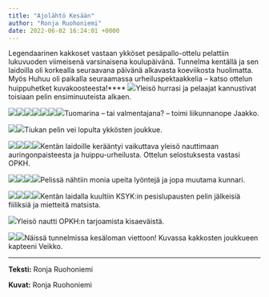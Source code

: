 ```yaml
---
title: "Ajolähtö Kesään"
author: "Ronja Ruohoniemi"
date: 2022-06-02 16:24:01 +0000
---
```


Legendaarinen kakkoset vastaan ykköset pesäpallo-ottelu pelattiin lukuvuoden viimeisenä varsinaisena koulupäivänä. Tunnelma kentällä ja sen laidoilla oli korkealla seuraavana päivänä alkavasta koeviikosta huolimatta. Myös Huhuu oli paikalla seuraamassa urheiluspektaakkelia – katso ottelun huippuhetket kuvakoosteesta!****
![](https://static.wixstatic.com/media/abd5f5_43f1117ae0a147cd959eb2aca0e228d9~mv2.jpg/v1/fit/w_1000,h_1000,al_c,q_80/file.png)Yleisö hurrasi ja pelaajat kannustivat toisiaan pelin ensiminuuteista alkaen.

![](https://static.wixstatic.com/media/abd5f5_5fcd55132f6d403fa7c968494ebc850c~mv2.jpg/v1/fit/w_1000,h_1000,al_c,q_80/file.png)![](https://static.wixstatic.com/media/abd5f5_194b62e1e72f4303bd2d369e37575f4f~mv2.jpg/v1/fit/w_1000,h_1000,al_c,q_80/file.png)![](https://static.wixstatic.com/media/abd5f5_a04e418b37f343d7933256865f70e033~mv2.jpg/v1/fit/w_1000,h_1000,al_c,q_80/file.png)![](https://static.wixstatic.com/media/abd5f5_cfa93371b01b47c0a9c68aa7a3a2bdc9~mv2.jpg/v1/fit/w_1000,h_1000,al_c,q_80/file.png)![](https://static.wixstatic.com/media/abd5f5_4557cc7520b34e328c9e7669ea860aee~mv2.jpg/v1/fit/w_1000,h_1000,al_c,q_80/file.png)![](https://static.wixstatic.com/media/abd5f5_b6dce36814d248e5aaedec4eee007ae1~mv2.jpg/v1/fit/w_1000,h_1000,al_c,q_80/file.png)![](https://static.wixstatic.com/media/abd5f5_042b9b0dc7ef4d01a28fee3d6e541ce5~mv2.jpg/v1/fit/w_1000,h_1000,al_c,q_80/file.png)Tuomarina – tai valmentajana? –  toimi liikunnanope Jaakko.

![](https://static.wixstatic.com/media/abd5f5_c4702191aa3848f6abd868e6d8672a88~mv2.jpg/v1/fit/w_1000,h_1000,al_c,q_80/file.png)![](https://static.wixstatic.com/media/abd5f5_bf2d10728df04863993015d98888c2e3~mv2.jpg/v1/fit/w_1000,h_1000,al_c,q_80/file.png)Tiukan pelin vei lopulta ykkösten joukkue.

![](https://static.wixstatic.com/media/abd5f5_f69f13ab53f0479ebe95b1a643428719~mv2.jpg/v1/fit/w_1000,h_1000,al_c,q_80/file.png)![](https://static.wixstatic.com/media/abd5f5_6a3ab29ce5244c05a2001a3cfd0d6c6f~mv2.jpg/v1/fit/w_1000,h_1000,al_c,q_80/file.png)![](https://static.wixstatic.com/media/abd5f5_37d9cc09b7d14b41bd452ba11e6bb24b~mv2.jpg/v1/fit/w_1000,h_1000,al_c,q_80/file.png)![](https://static.wixstatic.com/media/abd5f5_9eba5a62835943fdaade9c0adcee92ce~mv2.jpg/v1/fit/w_1000,h_1000,al_c,q_80/file.png)Kentän laidoille kerääntyi vaikuttava yleisö nauttimaan auringonpaisteesta ja huippu-urheilusta. Ottelun selostuksesta vastasi OPKH.

![](https://static.wixstatic.com/media/abd5f5_d21372cd98964887bde7552a06de9c69~mv2.jpg/v1/fit/w_1000,h_1000,al_c,q_80/file.png)![](https://static.wixstatic.com/media/abd5f5_004b80550da04c6692697736521694cf~mv2.jpg/v1/fit/w_1000,h_1000,al_c,q_80/file.png)![](https://static.wixstatic.com/media/abd5f5_8264a68c9bf24fe1b46173be02452b49~mv2.jpg/v1/fit/w_1000,h_1000,al_c,q_80/file.png)![](https://static.wixstatic.com/media/abd5f5_200a33c698004665a3d12578beff3fba~mv2.jpg/v1/fit/w_1000,h_1000,al_c,q_80/file.png)Pelissä nähtiin monia upeita lyöntejä ja jopa muutama kunnari.

![](https://static.wixstatic.com/media/abd5f5_55370d1900274278a257ca723d545cfa~mv2.jpg/v1/fit/w_1000,h_1000,al_c,q_80/file.png)![](https://static.wixstatic.com/media/abd5f5_dbcefa0b80a7479ca94465ead7c822ce~mv2.jpg/v1/fit/w_1000,h_1000,al_c,q_80/file.png)![](https://static.wixstatic.com/media/abd5f5_c2ab6e9ef59b499a980660f720c0d61d~mv2.jpg/v1/fit/w_1000,h_1000,al_c,q_80/file.png)![](https://static.wixstatic.com/media/abd5f5_5a9aa5cfe6684c319b5b7e2001faa109~mv2.jpg/v1/fit/w_1000,h_1000,al_c,q_80/file.png)Kentän laidalla kuultiin KSYK:in pesislupausten pelin jälkeisiä fiiliksiä ja mietteitä matsista.

![](https://static.wixstatic.com/media/abd5f5_074fbb193389480da1bd8333984f2b95~mv2.jpg/v1/fit/w_1000,h_1000,al_c,q_80/file.png)Yleisö nautti OPKH:n tarjoamista kisaeväistä.

![](https://static.wixstatic.com/media/abd5f5_47e13943ed364eac9ffae2d37a416fd1~mv2.jpg/v1/fit/w_1000,h_1000,al_c,q_80/file.png)![](https://static.wixstatic.com/media/abd5f5_9380267ca4f94ef4a4a6e093ee7facfb~mv2.jpg/v1/fit/w_1000,h_1000,al_c,q_80/file.png)Näissä tunnelmissa kesäloman viettoon! Kuvassa kakkosten joukkueen kapteeni Veikko.

****
**Teksti:**
 Ronja Ruohoniemi

**Kuvat:**
 Ronja Ruohoniemi